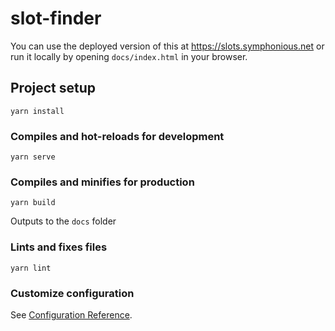 # slot-finder

You can use the deployed version of this at https://slots.symphonious.net or run it locally by opening `docs/index.html` in your browser.

## Project setup
```
yarn install
```

### Compiles and hot-reloads for development
```
yarn serve
```

### Compiles and minifies for production
```
yarn build
```

Outputs to the `docs` folder

### Lints and fixes files
```
yarn lint
```

### Customize configuration
See [Configuration Reference](https://cli.vuejs.org/config/).
